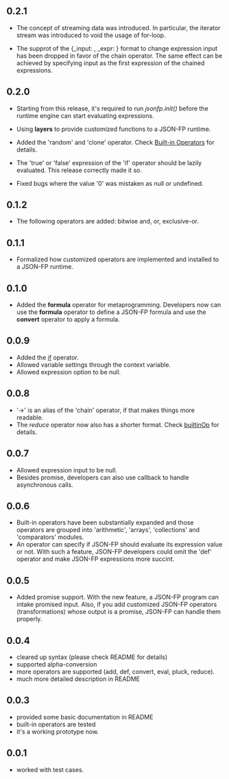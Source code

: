 ## 0.2.1

+ The concept of streaming data was introduced. In particular, the iterator stream was introduced to void the usage of for-loop.

+ The supprot of the {_input: , _expr: } format to change expression input has been dropped in favor of the chain operator. The same effect can be achieved by specifying input as the first expression of the chained expressions.

## 0.2.0

+ Starting from this release, it's required to run _jsonfp.init()_ before the runtime engine can start evaluating expressions.

+ Using **layers** to provide customized functions to a JSON-FP runtime.

+ Added the 'random' and 'clone' operator. Check [Built-in Operators](https://github.com/benlue/jsonfp/blob/master/doc/builtInOp.md) for details.

+ The 'true' or 'false' expression of the 'if' operator should be lazily evaluated. This release correctly made it so.

+ Fixed bugs where the value '0' was mistaken as null or undefined.

## 0.1.2

+ The following operators are added: bitwise and, or, exclusive-or.

## 0.1.1

+ Formalized how customized operators are implemented and installed to a JSON-FP runtime.

## 0.1.0

+ Added the **formula** operator for metaprogramming. Developers now can use the **formula** operator to define a JSON-FP formula and use the **convert** operator to apply a formula.

## 0.0.9

+ Added the [if](https://github.com/benlue/jsonfp/blob/master/doc/builtInOp.md#if) operator.
+ Allowed variable settings through the context variable.
+ Allowed expression option to be null.

## 0.0.8

+ '->' is an alias of the 'chain' operator, if that makes things more readable.
+ The _reduce_ operator now also has a shorter format. Check [builtinOp](https://github.com/benlue/jsonfp/blob/master/doc/builtInOp.md#reduce) for details.

## 0.0.7

+ Allowed expression input to be null.
+ Besides promise, developers can also use callback to handle asynchronous calls.

## 0.0.6

+ Built-in operators have been substantially expanded and those operators are grouped into 'arithmetic', 'arrays', 'collections' and 'comparators' modules.
+ An operator can specify if JSON-FP should evaluate its expression value or not. With such a feature, JSON-FP developers could omit the 'def' operator and make JSON-FP expressions more succint.

## 0.0.5

+ Added promise support. With the new feature, a JSON-FP program can intake promised input. Also, if you add customized JSON-FP operators (transformations) whose output is a promise, JSON-FP can handle them properly.

## 0.0.4

+ cleared up syntax (please check README for details)
+ supported alpha-conversion
+ more operators are supported (add, def, convert, eval, pluck, reduce).
+ much more detailed description in README

## 0.0.3

+ provided some basic documentation in README
+ built-in operators are tested
+ it's a working prototype now.

## 0.0.1

+ worked with test cases.
